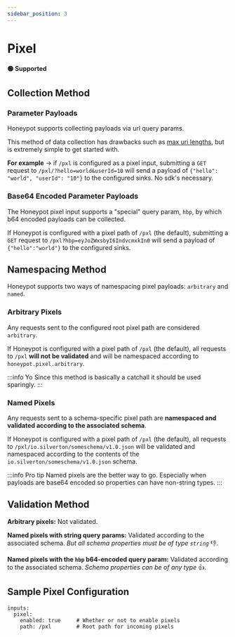 ```yaml
---
sidebar_position: 3
---
```



# Pixel

**🟢 Supported**

## Collection Method

### Parameter Payloads

Honeypot supports collecting payloads via url query params.

This method of data collection has drawbacks such as [max uri lengths](https://stackoverflow.com/questions/812925/what-is-the-maximum-possible-length-of-a-query-string), but is extremely simple to get started with.


**For example** -> if `/pxl` is configured as a pixel input, submitting a `GET` request to `/pxl/?hello=world&userId=10` will send a payload of `{"hello": "world", "userId": "10"}` to the configured sinks. No sdk's necessary.

### Base64 Encoded Parameter Payloads

The Honeypot pixel input supports a "special" query param, `hbp`, by which b64 encoded payloads can be collected.

If Honeypot is configured with a pixel path of `/pxl` (the default), submitting a `GET` request to `/pxl?hbp=eyJoZWxsbyI6IndvcmxkIn0` will send a payload of `{"hello":"world"}` to the configured sinks.

## Namespacing Method

Honeypot supports two ways of namespacing pixel payloads: `arbitrary` and `named`.

### Arbitrary Pixels

Any requests sent to the configured root pixel path are considered `arbitrary`.

If Honeypot is configured with a pixel path of `/pxl` (the default), all requests to `/pxl` **will not be validated** and will be namespaced according to `honeypot.pixel.arbitrary`.

:::info Yo
Since this method is basically a catchall it should be used sparingly.
:::

### Named Pixels

Any requests sent to a schema-specific pixel path are **namespaced and validated according to the associated schema**.

If Honeypot is configured with a pixel path of `/pxl` (the default), all requests to `/pxl/io.silverton/someschema/v1.0.json` will be validated and namespaced according to the contents of the `io.silverton/someschema/v1.0.json` schema.

:::info Pro tip
Named pixels are the better way to go. Especially when payloads are base64 encoded so properties can have non-string types.
:::


## Validation Method

**Arbitrary pixels:**  Not validated.

**Named pixels with string query params:** Validated according to the associated schema. *But all schema properties must be of type `string`* 👎.

**Named pixels with the `hbp` b64-encoded query param:** Validated according to the associated schema. *Schema properties can be of any type* 👍.

## Sample Pixel Configuration

```
inputs:
  pixel:
    enabled: true     # Whether or not to enable pixels
    path: /pxl        # Root path for incoming pixels
```
